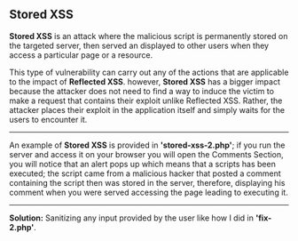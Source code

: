 ## Stored XSS

**Stored XSS** is an attack where the malicious script is permanently stored on the targeted server, then served an displayed to other users when they access a particular page or a resource.

This type of vulnerability can carry out any of the actions that are applicable to the impact of **Reflected XSS**. however, **Stored XSS** has a bigger impact because the attacker does not need to find a way to induce the victim to make a request that contains their exploit unlike Reflected XSS. Rather, the attacker places their exploit in the application itself and simply waits for the users to encounter it.

---

An example of **Stored XSS** is provided in **'stored-xss-2.php'**; if you run the server and access it on your browser you will open the Comments Section, you will notice that an alert pops up which means that a scripts has been executed; the script came from a malicious hacker that posted a comment containing the script then was stored in the server, therefore, displaying his comment when you were served accessing the page leading to executing it.

---

**Solution:** Sanitizing any input provided by the user like how I did in **'fix-2.php'**.